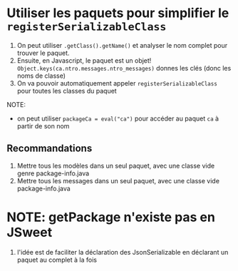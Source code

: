 # Utiliser les paquets pour simplifier le `registerSerializableClass`

1. On peut utiliser `.getClass().getName()` et analyser le nom complet pour trouver le paquet.
1. Ensuite, en Javascript, le paquet est un objet!
    `Object.keys(ca.ntro.messages.ntro_messages)` donnes les clés (donc les noms de classe)
1. On va pouvoir automatiquement appeler `registerSerializableClass` pour toutes les classes du paquet

NOTE: 

* on peut utiliser `packageCa = eval("ca")` pour accéder au paquet `ca` à partir de son nom

## Recommandations

1. Mettre tous les modèles dans un seul paquet, avec une classe vide genre package-info.java
1. Mettre tous les messages dans un seul paquet, avec une classe vide package-info.java


# NOTE: getPackage n'existe pas en JSweet

1. l'idée est de faciliter la déclaration des JsonSerializable en déclarant un paquet au complet à la fois

